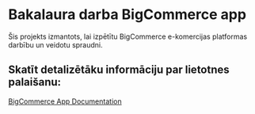 # Bakalaura darba BigCommerce app

Šis projekts izmantots, lai izpētītu BigCommerce e-komercijas platformas darbību un veidotu spraudni.

## Skatīt detalizētāku informāciju par lietotnes palaišanu:
[BigCommerce App Documentation](./BigCommerce_app/README.md)